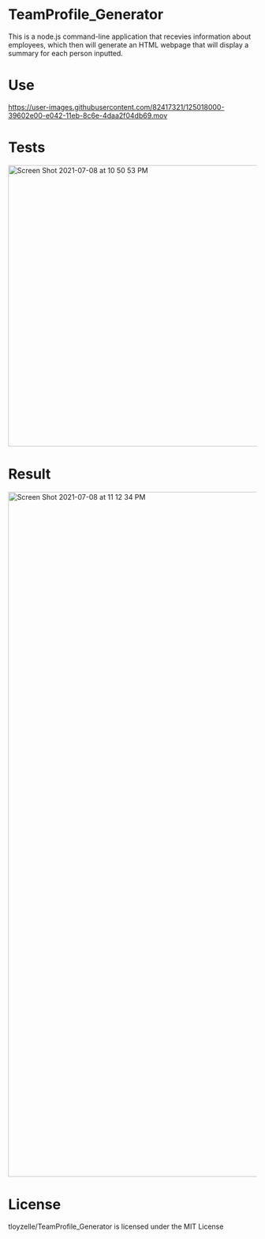 # TeamProfile_Generator

This is a node.js command-line application that recevies information about employees, which then will generate an HTML webpage that will display a summary for each person inputted.

# Use
https://user-images.githubusercontent.com/82417321/125018000-39602e00-e042-11eb-8c6e-4daa2f04db69.mov

# Tests
<img width="569" alt="Screen Shot 2021-07-08 at 10 50 53 PM" src="https://user-images.githubusercontent.com/82417321/125017359-f8b3e500-e040-11eb-8e5a-160ad76e79e1.png">

# Result
<img width="1386" alt="Screen Shot 2021-07-08 at 11 12 34 PM" src="https://user-images.githubusercontent.com/82417321/125018081-5e54a100-e042-11eb-85be-28ec232c7132.png">

# License
tloyzelle/TeamProfile_Generator is licensed under the
MIT License
